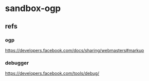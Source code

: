 # sandbox-ogp

## refs

### ogp

https://developers.facebook.com/docs/sharing/webmasters#markup

### debugger

https://developers.facebook.com/tools/debug/
